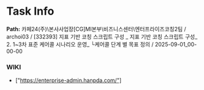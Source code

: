 # Task Info

**Path:** 카페24(주)\본사사업장\[CG]MI본부\비즈니스센터\엔터프라이즈코칭2팀 / archoi03 / [332393] 지표 기반 코칭 스크립트 구성 _ 지표 기반 코칭 스크립트 구성_ 2. 1~3차 표준 케어콜 시나리오 운영_ └케어콜 단계 별 목표 정의 / 2025-09-01_00-00-00

### WIKI
- ["https://enterprise-admin.hanpda.com/"]

